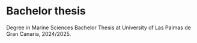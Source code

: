 # Bachelor thesis
Degree in Marine Sciences Bachelor Thesis at University of Las Palmas de Gran Canaria, 2024/2025.

